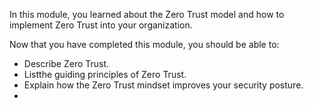 In this module, you learned about the Zero Trust model and how to implement Zero Trust into your organization.

Now that you have completed this module, you should be able to:

- Describe Zero Trust.
- Listthe guiding principles of Zero Trust.
- Explain how the Zero Trust mindset improves your security posture.
- 